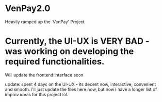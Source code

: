 # VenPay2.0
Heavily ramped up the 'VenPay' Project

# Currently, the UI-UX is VERY BAD - was working on developing the required functionalities.
Will update the frontend interface soon

update: spent 4 days on the UI-UX - its decent now, interactive, convenient and smooth. i'll just update the files here now, but now i have a longer list of improv ideas for this project lol.
